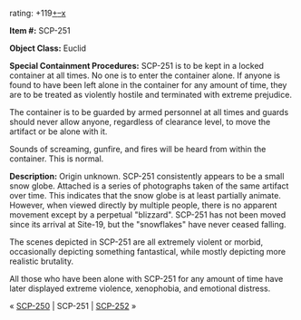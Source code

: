 rating: +119[+](javascript:; "I like it")[–](javascript:; "I don't like it")[x](javascript:; "Cancel my vote")

**Item #:** SCP-251

**Object Class:** Euclid

**Special Containment Procedures:** SCP-251 is to be kept in a locked container at all times. No one is to enter the container alone. If anyone is found to have been left alone in the container for any amount of time, they are to be treated as violently hostile and terminated with extreme prejudice.

The container is to be guarded by armed personnel at all times and guards should never allow anyone, regardless of clearance level, to move the artifact or be alone with it.

Sounds of screaming, gunfire, and fires will be heard from within the container. This is normal.

**Description:** Origin unknown. SCP-251 consistently appears to be a small snow globe. Attached is a series of photographs taken of the same artifact over time. This indicates that the snow globe is at least partially animate. However, when viewed directly by multiple people, there is no apparent movement except by a perpetual "blizzard". SCP-251 has not been moved since its arrival at Site-19, but the "snowflakes" have never ceased falling.

The scenes depicted in SCP-251 are all extremely violent or morbid, occasionally depicting something fantastical, while mostly depicting more realistic brutality.

All those who have been alone with SCP-251 for any amount of time have later displayed extreme violence, xenophobia, and emotional distress.

« [SCP-250](/scp-250) | SCP-251 | [SCP-252](/scp-252) »